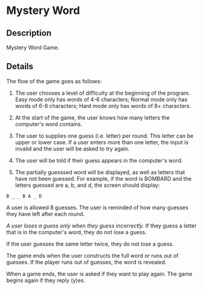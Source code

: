 # Mystery Word

## Description

Mystery Word Game.

## Details

The flow of the game goes as follows:

1. The user chooses a level of difficulty at the beginning of the program.
   Easy mode only has words of 4-6 characters; Normal mode only has words of 6-8
   characters; Hard mode only has words of 8+ characters.

2. At the start of the game, the user knows how many letters the computer's
   word contains.

3. The user to supplies one guess (i.e. letter) per round. This letter can be
   upper or lower case. If a user enters more than one
   letter, the input is invalid and the user will be asked to try again.

4. The user will be told if their guess appears in the computer's word.

5. The partially guesssed word will be displayed, as well as letters that have not been
   guessed. For example, if the word is BOMBARD and the letters guessed are a, b,
   and d, the screen should display:

```
B _ _ B A _ D
```

A user is allowed 8 guesses. The user is reminded of how many guesses they have left
after each round.

_A user loses a guess only when they guess incorrectly._ If they guess a letter
that is in the computer's word, they do not lose a guess.

If the user guesses the same letter twice, they do not lose a guess. 

The game ends when the user constructs the full word or runs out of
guesses. If the player runs out of guesses, the word is revealed.

When a game ends, the user is asked if they want to play again. The game begins
again if they reply (y)es.
